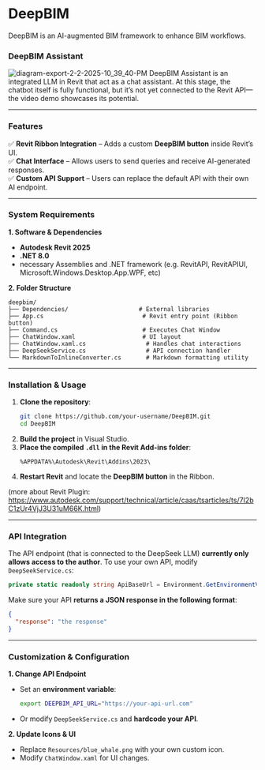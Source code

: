 # DeepBIM
DeepBIM is an AI-augmented BIM framework to enhance BIM workflows. 

### DeepBIM Assistant
![diagram-export-2-2-2025-10_39_40-PM](https://github.com/user-attachments/assets/9a69fe86-76e6-4308-bc43-95dfd4981641)
DeepBIM Assistant is an integrated LLM in Revit that act as a chat assistant.
At this stage, the chatbot itself is fully functional, but it’s not yet connected to the Revit API—the video demo showcases its potential.

---

### **Features**
✅ **Revit Ribbon Integration** – Adds a custom **DeepBIM button** inside Revit’s UI.  
✅ **Chat Interface** – Allows users to send queries and receive AI-generated responses.  
✅ **Custom API Support** – Users can replace the default API with their own AI endpoint.  

---

### **System Requirements**
**1. Software & Dependencies**
- **Autodesk Revit 2025**
- **.NET 8.0**
- necessary Assemblies and .NET framework (e.g. RevitAPI, RevitAPIUI, Microsoft.Windows.Desktop.App.WPF, etc)

**2. Folder Structure**
```
deepbim/
├── Dependencies/                    # External libraries
├── App.cs                            # Revit entry point (Ribbon button)
├── Command.cs                        # Executes Chat Window
├── ChatWindow.xaml                   # UI layout
├── ChatWindow.xaml.cs                 # Handles chat interactions
├── DeepSeekService.cs                 # API connection handler
└── MarkdownToInlineConverter.cs       # Markdown formatting utility
```

---

### **Installation & Usage**
1. **Clone the repository**:
   ```sh
   git clone https://github.com/your-username/DeepBIM.git
   cd DeepBIM
   ```
2. **Build the project** in Visual Studio.
3. **Place the compiled `.dll` in the Revit Add-ins folder**:
   ```
   %APPDATA%\Autodesk\Revit\Addins\2023\
   ```
4. **Restart Revit** and locate the **DeepBIM button** in the Ribbon.

(more about Revit Plugin: https://www.autodesk.com/support/technical/article/caas/tsarticles/ts/7I2bC1zUr4VjJ3U31uM66K.html)

---

### **API Integration**
The API endpoint (that is connected to the DeepSeek LLM) **currently only allows access to the author**. To use your own API, modify `DeepSeekService.cs`:

```csharp
private static readonly string ApiBaseUrl = Environment.GetEnvironmentVariable("DEEPBIM_API_URL") ?? "https://your-api-url.com";
```
Make sure your API **returns a JSON response in the following format**:
```json
{
  "response": "the response"
}
```

---

### **Customization & Configuration**
**1. Change API Endpoint**
- Set an **environment variable**:
  ```sh
  export DEEPBIM_API_URL="https://your-api-url.com"
  ```
- Or modify `DeepSeekService.cs` and **hardcode your API**.

**2. Update Icons & UI**
- Replace `Resources/blue_whale.png` with your own custom icon.
- Modify `ChatWindow.xaml` for UI changes.
